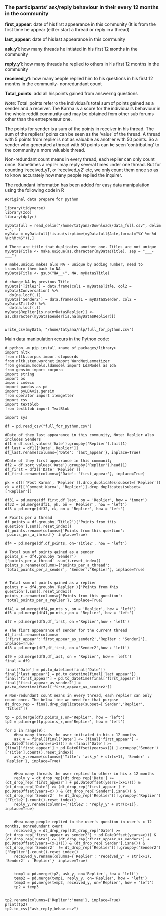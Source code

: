 ### The participants’ ask/reply behaviour in their every 12 months in the community
__first_appear__: date of his first appearance in this community (It is from the first time he appear (either start a thread or reply in a thread)

__last_appear__: date of his last appearance in this community

__ask_y1__: how many threads he intiated in his first 12 months in the community

__reply_y1__: how many threads he replied to others in his first 12 months in the community

__received_y1__: how many people replied him to his questions in his first 12 months in the community- nonredundant count

__Total_points__: add all his points gained from answering questions

_Note_:
Total_points refer to the individual’s total sum of points gained as a sender and a receiver. The Karma is a score for the individual’s behaviour in the whole reddit community and may be obtained from other sub forums other than the entrepreneur one.

The points for sender is a sum of the points in receiver in his thread. The sum of the repliers’ points can be seen as the ‘value’ of the thread. A thread with 5 points from replier is not as valuable as another with 50 points. So a sender who generated a thread with 50 points can be seen ‘contributing’ to the community a more valuable thread. 

Non-redundant count means in every thread, each replier can only count once. Sometimes a replier may reply several times under one thread. But for counting ‘received_y1’, or ‘received_y2’ etc, we only count them once so as to know accurately how many people replied the inquirer.

The redundant information has been added for easy data manipulation using the following code in R

```
#original data prepare for python

library(tidyverse)
library(zoo)
library(dplyr)

myDatafull = read_delim("/home/tatyana/Downloads/data_full.csv", delim = ',' )
myData = myDatafull[!is.na(strptime(myDatafull$Date,format="%Y-%m-%d %H:%M:%S")),]

# There are title that duplicates another one. Titles are not unique
myData$Title <- make.unique(as.character(myData$Title), sep = "___-___")

# make.uniqui makes also NA - unique by adding number, need to transform them back to NA
myData$Title <- gsub("NA__+", NA, myData$Title)

# change NA by previous Title
myData['Title2'] = data.frame(col1 = myData$Title, col2 = myData$Conversation) %>% 
  do(na.locf(.))
myData['Sender2'] = data.frame(col1 = myData$Sender, col2 = myData$Title2) %>% 
  do(na.locf(.))
myData$Replier[is.na(myData$Replier)] <- as.character(myData$Sender[is.na(myData$Replier)])


write_csv(myData, "/home/tatyana/nlp/full_for_python.csv")
```

Main data manipulation occurs in the Python code:

```
# python -m pip install <name of packages/library>
import nltk
from nltk.corpus import stopwords
from nltk.stem.wordnet import WordNetLemmatizer
from gensim.models.ldamodel import LdaModel as Lda
from gensim import corpora
import string
import os
import codecs
import pandas as pd
import pyLDAvis.gensim
from operator import itemgetter
import csv
import textblob
from textblob import TextBlob

import sys

df = pd.read_csv("full_for_python.csv")

#Date of they last appearance in this community, Note: Replier also includes Senders 
df1 = df.sort_values('Date').groupby('Replier').tail(1)
df_last = df1[['Date','Replier']]
df_last.rename(columns={'Date': 'last_appear'}, inplace=True)

#Date of they first appearance in this community
df2 = df.sort_values('Date').groupby('Replier').head(1)
df_first = df2[['Date','Replier']]
df_first.rename(columns={'Date': 'first_appear'}, inplace=True)

pk = df[['Post Karma', 'Replier']].drop_duplicates(subset=['Replier'])
ck = df[['Comment Karma', 'Replier']].drop_duplicates(subset=['Replier'])

df31 = pd.merge(df_first,df_last, on = 'Replier', how = 'inner')
df32 = pd.merge(df31, pk, on = 'Replier', how = 'left')
df3 = pd.merge(df32, ck, on = 'Replier', how = 'left')
 
# Points per a thread
df_points = df.groupby('Title2')['Points from this question'].sum().reset_index()
df_points.rename(columns={'Points from this question': 'points_per_a_thread'}, inplace=True)

df4 = pd.merge(df,df_points, on='Title2', how = 'left')

# Total sum of points gained as a sender
points_s = df4.groupby('Sender')['points_per_a_thread'].sum().reset_index()
points_s.rename(columns={'points_per_a_thread': 'total_points_per_a_sender', 'Sender':'Replier'}, inplace=True)


# Total sum of points gained as a replier
points_r = df4.groupby('Replier')['Points from this question'].sum().reset_index()
points_r.rename(columns={'Points from this question': 'total_points_per_a_replier'}, inplace=True)

df41 = pd.merge(df4,points_s, on = 'Replier', how = 'left')
df5 = pd.merge(df41,points_r,on = 'Replier', how = 'left')

df7 = pd.merge(df5,df_first, on ='Replier',how = 'left')

# The fisrt appearance of sender for the current thread
df_first.rename(columns={'first_appear':'first_appear_as_sender2','Replier': 'Sender2'}, inplace=True)
df8 = pd.merge(df7,df_first, on ='Sender2',how = 'left')

df9 = pd.merge(df8,df_last, on = 'Replier', how = 'left')
final = df9

final['Date'] = pd.to_datetime(final['Date'])
final['last_appear'] = pd.to_datetime(final['last_appear'])
final['first_appear'] = pd.to_datetime(final['first_appear'])
final['first_appear_as_sender2'] = pd.to_datetime(final['first_appear_as_sender2'])

# Non-redundant count means in every thread, each replier can only count once. The below line we need for that purpose
dt_drop_rep = final.drop_duplicates(subset=['Sender','Replier', 'Title2'])

tp = pd.merge(df3,points_s,on='Replier', how = 'left')
tp2 = pd.merge(tp,points_r,on='Replier', how = 'left')

for x in range(9):
	#How many threads the user initiated in his x 12 months
	ask_y = final[(final['Date'] <= (final['first_appear'] + pd.DateOffset(years=(x+1)))) & (final['Date'] >= (final['first_appear'] + pd.DateOffset(years=x))) ].groupby('Sender')['Title'].count().reset_index()	
	ask_y.rename(columns={'Title': 'ask_y' + str(x+1), 'Sender' : 'Replier'}, inplace=True)


	#How many threads the user replied to others in his x 12 months
	reply_y = dt_drop_rep[(dt_drop_rep['Date'] <= (dt_drop_rep['first_appear'] + pd.DateOffset(years=(x+1)))) & (dt_drop_rep['Date'] >= (dt_drop_rep['first_appear'] + pd.DateOffset(years=x))) & (dt_drop_rep['Sender'].isna()) & (dt_drop_rep['Sender2'] != dt_drop_rep['Replier'])].groupby('Replier')['Title2'].count().reset_index()
	reply_y.rename(columns={'Title2': 'reply_y' + str(x+1)}, inplace=True)


	#How many people replied to the user's question in user's x 12 months, nonredundant count
	received_y = dt_drop_rep[(dt_drop_rep['Date'] >= (dt_drop_rep['first_appear_as_sender2'] + pd.DateOffset(years=x))) & (dt_drop_rep['Date'] <= (dt_drop_rep['first_appear_as_sender2'] + pd.DateOffset(years=(x+1)))) & (dt_drop_rep['Sender'].isna()) & (dt_drop_rep['Sender2'] != dt_drop_rep['Replier'])].groupby('Sender2')['Replier'].count().reset_index()
	received_y.rename(columns={'Replier': 'received_y' + str(x+1), 'Sender2' : 'Replier'}, inplace=True)


	temp1 = pd.merge(tp2, ask_y, on='Replier', how = 'left')
	temp2 = pd.merge(temp1, reply_y, on='Replier', how = 'left')
	temp3 = pd.merge(temp2, received_y, on='Replier', how = 'left')
	tp2 = temp3


tp2.rename(columns={'Replier':'name'}, inplace=True)
print(tp2)
tp2.to_csv("ask_reply_behav.csv")
```
